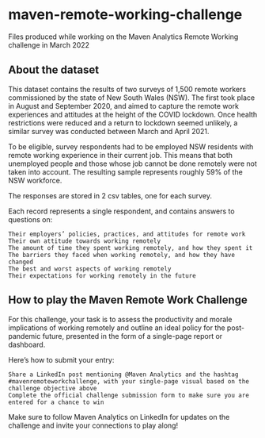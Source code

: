 # maven-remote-working-challenge
Files produced while working on the Maven Analytics Remote Working challenge in March 2022

## About the dataset

This dataset contains the results of two surveys of 1,500 remote workers commissioned by the state of New South Wales (NSW). The first took place in August and September 2020, and aimed to capture the remote work experiences and attitudes at the height of the COVID lockdown. Once health restrictions were reduced and a return to lockdown seemed unlikely, a similar survey was conducted between March and April 2021.

To be eligible, survey respondents had to be employed NSW residents with remote working experience in their current job. This means that both unemployed people and those whose job cannot be done remotely were not taken into account. The resulting sample represents roughly 59% of the NSW workforce.

The responses are stored in 2 csv tables, one for each survey.

Each record represents a single respondent, and contains answers to questions on:

    Their employers’ policies, practices, and attitudes for remote work
    Their own attitude towards working remotely
    The amount of time they spent working remotely, and how they spent it
    The barriers they faced when working remotely, and how they have changed
    The best and worst aspects of working remotely
    Their expectations for working remotely in the future


## How to play the Maven Remote Work Challenge

For this challenge, your task is to assess the productivity and morale implications of working remotely and outline an ideal policy for the post-pandemic future, presented in the form of a single-page report or dashboard.

Here’s how to submit your entry:

    Share a LinkedIn post mentioning @Maven Analytics and the hashtag #mavenremoteworkchallenge, with your single-page visual based on the challenge objective above
    Complete the official challenge submission form to make sure you are entered for a chance to win

Make sure to follow Maven Analytics on LinkedIn for updates on the challenge and invite your connections to play along!
